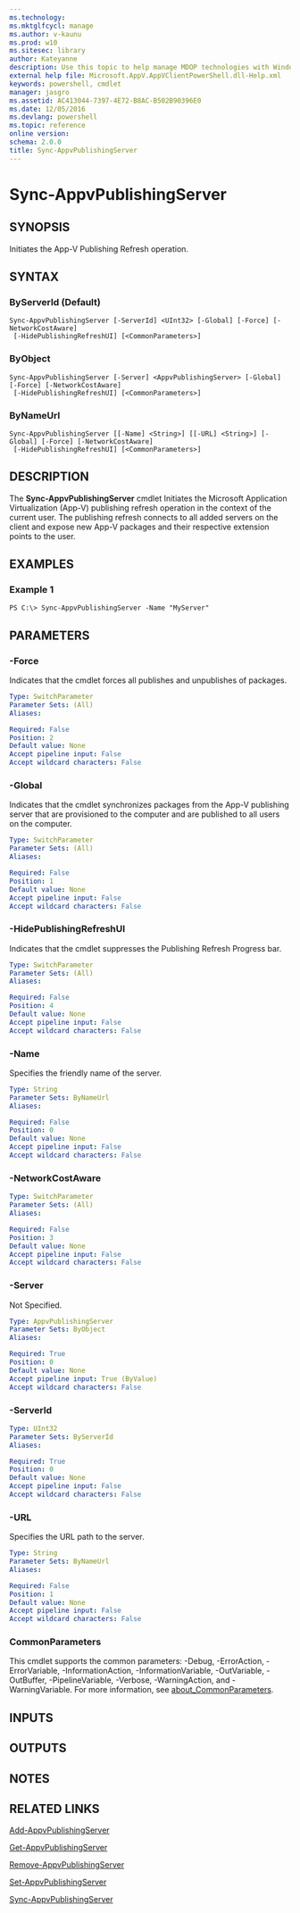 ```yaml
---
ms.technology: 
ms.mktglfcycl: manage
ms.author: v-kaunu
ms.prod: w10
ms.sitesec: library
author: Kateyanne
description: Use this topic to help manage MDOP technologies with Windows PowerShell.
external help file: Microsoft.AppV.AppVClientPowerShell.dll-Help.xml
keywords: powershell, cmdlet
manager: jasgro 
ms.assetid: AC413044-7397-4E72-B8AC-B502B90396E0
ms.date: 12/05/2016
ms.devlang: powershell
ms.topic: reference
online version: 
schema: 2.0.0
title: Sync-AppvPublishingServer
---
```


# Sync-AppvPublishingServer

## SYNOPSIS
Initiates the App-V Publishing Refresh operation.

## SYNTAX

### ByServerId (Default)
```
Sync-AppvPublishingServer [-ServerId] <UInt32> [-Global] [-Force] [-NetworkCostAware]
 [-HidePublishingRefreshUI] [<CommonParameters>]
```

### ByObject
```
Sync-AppvPublishingServer [-Server] <AppvPublishingServer> [-Global] [-Force] [-NetworkCostAware]
 [-HidePublishingRefreshUI] [<CommonParameters>]
```

### ByNameUrl
```
Sync-AppvPublishingServer [[-Name] <String>] [[-URL] <String>] [-Global] [-Force] [-NetworkCostAware]
 [-HidePublishingRefreshUI] [<CommonParameters>]
```

## DESCRIPTION
The **Sync-AppvPublishingServer** cmdlet Initiates the Microsoft Application Virtualization (App-V) publishing refresh operation in the context of the current user.
The publishing refresh connects to all added servers on the client and expose new App-V packages and their respective extension points to the user.

## EXAMPLES

### Example 1
```
PS C:\> Sync-AppvPublishingServer -Name "MyServer"
```

## PARAMETERS

### -Force
Indicates that the cmdlet forces all publishes and unpublishes of packages.

```yaml
Type: SwitchParameter
Parameter Sets: (All)
Aliases: 

Required: False
Position: 2
Default value: None
Accept pipeline input: False
Accept wildcard characters: False
```

### -Global
Indicates that the cmdlet synchronizes packages from the App-V publishing server that are provisioned to the computer and are published to all users on the computer.

```yaml
Type: SwitchParameter
Parameter Sets: (All)
Aliases: 

Required: False
Position: 1
Default value: None
Accept pipeline input: False
Accept wildcard characters: False
```

### -HidePublishingRefreshUI
Indicates that the cmdlet suppresses the Publishing Refresh Progress bar.

```yaml
Type: SwitchParameter
Parameter Sets: (All)
Aliases: 

Required: False
Position: 4
Default value: None
Accept pipeline input: False
Accept wildcard characters: False
```

### -Name
Specifies the friendly name of the server.

```yaml
Type: String
Parameter Sets: ByNameUrl
Aliases: 

Required: False
Position: 0
Default value: None
Accept pipeline input: False
Accept wildcard characters: False
```

### -NetworkCostAware
```yaml
Type: SwitchParameter
Parameter Sets: (All)
Aliases: 

Required: False
Position: 3
Default value: None
Accept pipeline input: False
Accept wildcard characters: False
```

### -Server
Not Specified.

```yaml
Type: AppvPublishingServer
Parameter Sets: ByObject
Aliases: 

Required: True
Position: 0
Default value: None
Accept pipeline input: True (ByValue)
Accept wildcard characters: False
```

### -ServerId
```yaml
Type: UInt32
Parameter Sets: ByServerId
Aliases: 

Required: True
Position: 0
Default value: None
Accept pipeline input: False
Accept wildcard characters: False
```

### -URL
Specifies the URL path to the server.

```yaml
Type: String
Parameter Sets: ByNameUrl
Aliases: 

Required: False
Position: 1
Default value: None
Accept pipeline input: False
Accept wildcard characters: False
```

### CommonParameters
This cmdlet supports the common parameters: -Debug, -ErrorAction, -ErrorVariable, -InformationAction, -InformationVariable, -OutVariable, -OutBuffer, -PipelineVariable, -Verbose, -WarningAction, and -WarningVariable. For more information, see [about_CommonParameters](https://go.microsoft.com/fwlink/?LinkID=113216).

## INPUTS

## OUTPUTS

## NOTES

## RELATED LINKS

[Add-AppvPublishingServer](./Add-AppvPublishingServer.md)

[Get-AppvPublishingServer](./Get-AppvPublishingServer.md)

[Remove-AppvPublishingServer](./Remove-AppvPublishingServer.md)

[Set-AppvPublishingServer](./Set-AppvPublishingServer.md)

[Sync-AppvPublishingServer](./Sync-AppvPublishingServer.md)



